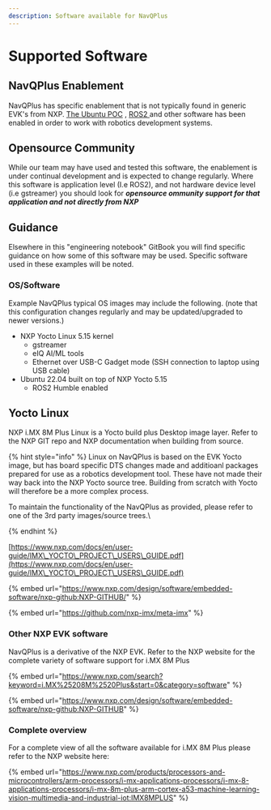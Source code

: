 ```yaml
---
description: Software available for NavQPlus
---
```


# Supported Software

## NavQPlus Enablement

NavQPlus has specific enablement that is not typically found in generic EVK's from NXP. [The Ubuntu POC](ubuntu-proof-of-concept-ubuntu-poc.md) , [ROS2 ](https://www.ros.org/)and other software has been enabled in order to work with robotics development systems.&#x20;

## Opensource Community

While our team may have used and tested this software, the enablement is under continual development and is expected to change regularly. Where this software is application level (I.e ROS2), and not hardware device level (i.e gstreamer) you should look for _**opensource ommunity support for that application and not directly from NXP**_&#x20;

## Guidance

Elsewhere in this "engineering notebook" GitBook you will find specific guidance on how some of this software may be used. Specific software used in these examples will be noted.

### OS/Software

Example NavQPlus typical OS images may include the following. (note that this configuration changes regularly and may be updated/upgraded to newer versions.)

* NXP Yocto Linux 5.15 kernel
  * gstreamer
  * eIQ AI/ML tools
  * Ethernet over USB-C Gadget mode (SSH connection to laptop using USB cable)
* Ubuntu 22.04 built on top of NXP Yocto 5.15
  * ROS2 Humble enabled

## Yocto Linux

NXP i.MX 8M Plus Linux is a Yocto build plus Desktop image layer. Refer to the NXP GIT repo and NXP documentation when building from source.

{% hint style="info" %}
Linux on NavQPlus is based on the EVK Yocto image, but has board specific DTS changes made and additioanl packages prepared for use as a robotics development tool. These have not made their way back into the NXP Yocto source tree. Building from scratch with Yocto will therefore be a more complex process.

To maintain the functionality of the NavQPlus as provided, please refer to one of the 3rd party images/source trees.\

{% endhint %}

[https://www.nxp.com/docs/en/user-guide/IMX\_YOCTO\_PROJECT\_USERS\_GUIDE.pdf](https://www.nxp.com/docs/en/user-guide/IMX\_YOCTO\_PROJECT\_USERS\_GUIDE.pdf)

{% embed url="https://www.nxp.com/design/software/embedded-software/nxp-github:NXP-GITHUB/" %}

{% embed url="https://github.com/nxp-imx/meta-imx" %}

### Other NXP EVK software

NavQPlus is a derivative of the NXP EVK. Refer to the NXP website for the complete variety of software support for i.MX 8M Plus

{% embed url="https://www.nxp.com/search?keyword=i.MX%25208M%2520Plus&start=0&category=software" %}

{% embed url="https://www.nxp.com/design/software/embedded-software/nxp-github:NXP-GITHUB" %}



### Complete overview

For a complete view of all the software available for i.MX 8M Plus please refer to the NXP website here:

{% embed url="https://www.nxp.com/products/processors-and-microcontrollers/arm-processors/i-mx-applications-processors/i-mx-8-applications-processors/i-mx-8m-plus-arm-cortex-a53-machine-learning-vision-multimedia-and-industrial-iot:IMX8MPLUS" %}

###
